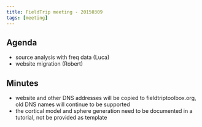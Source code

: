 ```yaml
---
title: FieldTrip meeting - 20150309
tags: [meeting]
---
```


## Agenda

- source analysis with freq data (Luca)
- website migration (Robert)

## Minutes

- website and other DNS addresses will be copied to fieldtriptoolbox.org, old DNS names will continue to be supported
- the cortical model and sphere generation need to be documented in a tutorial, not be provided as template
